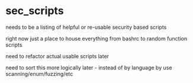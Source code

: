 # sec_scripts

needs to be a listing of helpful or re-usable security based scripts

right now just a place to house everything from bashrc to random function scripts

need to refactor actual usable scripts later 

need to sort this more logically later - instead of by language by use scanning/enum/fuzzing/etc
